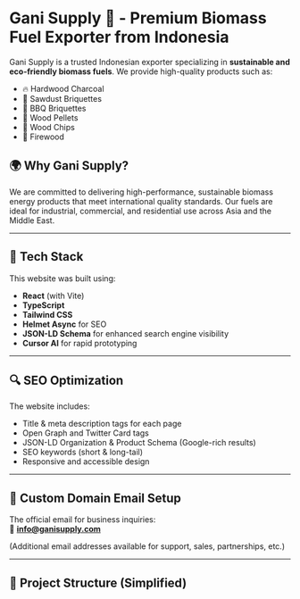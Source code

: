# Gani Supply 🌱 - Premium Biomass Fuel Exporter from Indonesia

Gani Supply is a trusted Indonesian exporter specializing in **sustainable and eco-friendly biomass fuels**. We provide high-quality products such as:

- 🔥 Hardwood Charcoal  
- 💨 Sawdust Briquettes  
- 🍖 BBQ Briquettes  
- 🌳 Wood Pellets  
- 🌿 Wood Chips  
- 🌲 Firewood  

## 🌍 Why Gani Supply?

We are committed to delivering high-performance, sustainable biomass energy products that meet international quality standards. Our fuels are ideal for industrial, commercial, and residential use across Asia and the Middle East.

---

## 🚀 Tech Stack

This website was built using:

- **React** (with Vite)
- **TypeScript**
- **Tailwind CSS**
- **Helmet Async** for SEO
- **JSON-LD Schema** for enhanced search engine visibility
- **Cursor AI** for rapid prototyping

---

## 🔍 SEO Optimization

The website includes:

- Title & meta description tags for each page
- Open Graph and Twitter Card tags
- JSON-LD Organization & Product Schema (Google-rich results)
- SEO keywords (short & long-tail)
- Responsive and accessible design

---

## 📨 Custom Domain Email Setup

The official email for business inquiries:  
📧 **info@ganisupply.com**

(Additional email addresses available for support, sales, partnerships, etc.)

---

## 📁 Project Structure (Simplified)

